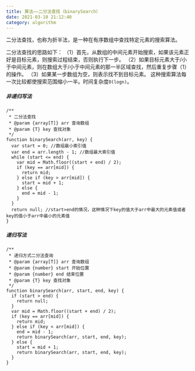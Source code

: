 ```yaml
---
title: 算法——二分法查找（binarySearch）
date: 2021-03-10 21:12:40
category: algorithm
---
```

二分法查找，也称为折半法，是一种在有序数组中查找特定元素的搜索算法。

二分法查找的思路如下：
（1）首先，从数组的中间元素开始搜索，如果该元素正好是目标元素，则搜索过程结束，否则执行下一步。
（2）如果目标元素大于/小于中间元素，则在数组大于/小于中间元素的那一半区域查找，然后重复步骤（1）的操作。
（3）如果某一步数组为空，则表示找不到目标元素。
这种搜索算法每一次比较都使搜索范围缩小一半。时间复杂度`O(logn)`。
##### 非递归写法
```
/**
 * 二分法查找
 * @param {array[T]} arr 查询数组
 * @param {T} key 查找对象
 */
function binarySearch(arr, key) {
  var start = 0; //数组最小索引值
  var end = arr.length - 1; //数组最大索引值
  while (start <= end) {
    var mid = Math.floor((start + end) / 2);
    if (key == arr[mid]) {
      return mid;
    } else if (key > arr[mid]) {
      start = mid + 1;
    } else {
      end = mid - 1;
    }
  }
  return null; //start>end的情况，这种情况下key的值大于arr中最大的元素值或者key的值小于arr中最小的元素值
}
```
##### 递归写法
```
/**
 * 递归方式二分法查询
 * @param {array[T]} arr 查询数组
 * @param {number} start 开始位置
 * @param {number} end 结束位置
 * @param {T} key 查找对象
 */
function binarySearch(arr, start, end, key) {
  if (start > end) {
    return null;
  }
  var mid = Math.floor((start + end) / 2);
  if (key == arr[mid]) {
    return mid;
  } else if (key < arr[mid]) {
    end = mid - 1;
    return binarySearch(arr, start, end, key);
  } else {
    start = mid + 1;
    return binarySearch(arr, start, end, key);
  }
}
```
